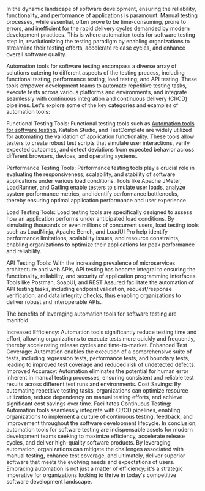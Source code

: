 In the dynamic landscape of software development, ensuring the reliability, functionality, and performance of applications is paramount. Manual testing processes, while essential, often prove to be time-consuming, prone to errors, and inefficient for the rapid delivery cycles demanded by modern development practices. This is where automation tools for software testing step in, revolutionizing the testing paradigm by enabling organizations to streamline their testing efforts, accelerate release cycles, and enhance overall software quality.

Automation tools for software testing encompass a diverse array of solutions catering to different aspects of the testing process, including functional testing, performance testing, load testing, and API testing. These tools empower development teams to automate repetitive testing tasks, execute tests across various platforms and environments, and integrate seamlessly with continuous integration and continuous delivery (CI/CD) pipelines. Let's explore some of the key categories and examples of automation tools:

Functional Testing Tools:
Functional testing tools such as <a href="https://www.h2kinfosys.com/courses/selenium-webdriver-junit-training-course/">Automation tools for software testing</a>, Katalon Studio, and TestComplete are widely utilized for automating the validation of application functionality. These tools allow testers to create robust test scripts that simulate user interactions, verify expected outcomes, and detect deviations from expected behavior across different browsers, devices, and operating systems.

Performance Testing Tools:
Performance testing tools play a crucial role in evaluating the responsiveness, scalability, and stability of software applications under various load conditions. Tools like Apache JMeter, LoadRunner, and Gatling enable testers to simulate user loads, analyze system performance metrics, and identify performance bottlenecks, thereby ensuring optimal application performance and user experience.

Load Testing Tools:
Load testing tools are specifically designed to assess how an application performs under anticipated load conditions. By simulating thousands or even millions of concurrent users, load testing tools such as LoadNinja, Apache Bench, and LoadUI Pro help identify performance limitations, scalability issues, and resource constraints, enabling organizations to optimize their applications for peak performance and reliability.

API Testing Tools:
With the increasing prevalence of microservices architecture and web APIs, API testing has become integral to ensuring the functionality, reliability, and security of application programming interfaces. Tools like Postman, SoapUI, and REST Assured facilitate the automation of API testing tasks, including endpoint validation, request/response verification, and data integrity checks, thus enabling organizations to deliver robust and interoperable APIs.

The benefits of leveraging automation tools for software testing are manifold:

Increased Efficiency: Automation tools significantly reduce testing time and effort, allowing organizations to execute tests more quickly and frequently, thereby accelerating release cycles and time-to-market.
Enhanced Test Coverage: Automation enables the execution of a comprehensive suite of tests, including regression tests, performance tests, and boundary tests, leading to improved test coverage and reduced risk of undetected defects.
Improved Accuracy: Automation eliminates the potential for human error inherent in manual testing processes, ensuring consistent and reliable test results across different test runs and environments.
Cost Savings: By automating repetitive testing tasks, organizations can optimize resource utilization, reduce dependency on manual testing efforts, and achieve significant cost savings over time.
Facilitates Continuous Testing: Automation tools seamlessly integrate with CI/CD pipelines, enabling organizations to implement a culture of continuous testing, feedback, and improvement throughout the software development lifecycle.
In conclusion, automation tools for software testing are indispensable assets for modern development teams seeking to maximize efficiency, accelerate release cycles, and deliver high-quality software products. By leveraging automation, organizations can mitigate the challenges associated with manual testing, enhance test coverage, and ultimately, deliver superior software that meets the evolving needs and expectations of users. Embracing automation is not just a matter of efficiency; it's a strategic imperative for organizations looking to thrive in today's competitive software development landscape.
